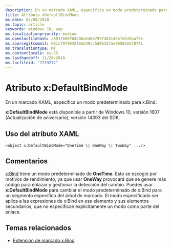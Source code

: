 ```yaml
---
description: En un marcado XAML, especifica un modo predeterminado para x:Bind.
title: Atributo xDefaultBindMode
ms.date: 02/08/2018
ms.topic: article
keywords: windows 10, uwp
ms.localizationpriority: medium
ms.openlocfilehash: c8917b09f04206a5466797f48414defeb35baf5e
ms.sourcegitcommit: 681c70f964210ab49ac5d06357ae96505bb78741
ms.translationtype: MT
ms.contentlocale: es-ES
ms.lasthandoff: 11/26/2018
ms.locfileid: "7719272"
---
```

# <a name="xdefaultbindmode-attribute"></a>Atributo x:DefaultBindMode

En un marcado XAML, especifica un modo predeterminado para x:Bind.

**x:DefaultBindMode** está disponible a partir de Windows 10, versión 1607 (Actualización de aniversario), versión 14393 del SDK.

## <a name="xaml-attribute-usage"></a>Uso del atributo XAML

``` syntax
<object x:DefaultBindMode="OneTime \| OneWay \| TwoWay" .../>
```

## <a name="remarks"></a>Comentarios

[x:Bind](x-bind-markup-extension.md) tiene un modo predeterminado de **OneTime**. Esto se escogió por motivos de rendimiento, ya que usar **OneWay** provocará que se genere más código para enlazar y gestionar la detección del cambio. Puedes usar **x:DefaultBindMode** para cambiar el modo predeterminado de x:Bind para un segmento específico del árbol de marcado. El modo especificado ser aplica a las expresiones de x:Bind en ese elemento y sus elementos secundarios, que no especifican explícitamente un modo como parte del enlace.

## <a name="related-topics"></a>Temas relacionados

* [Extensión de marcado x:Bind](x-bind-markup-extension.md)
